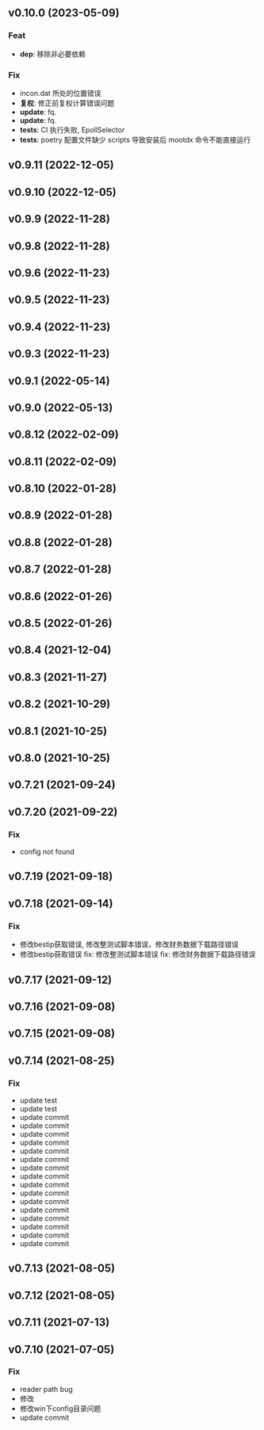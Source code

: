 ## v0.10.0 (2023-05-09)

### Feat

- **dep**: 移除非必要依赖

### Fix

- incon.dat 所处的位置错误
- **复权**: 修正前复权计算错误问题
- **update**: fq.
- **update**: fq.
- **tests**: CI 执行失败, EpollSelector
- **tests**: poetry 配置文件缺少 scripts 导致安装后 mootdx 命令不能直接运行

## v0.9.11 (2022-12-05)

## v0.9.10 (2022-12-05)

## v0.9.9 (2022-11-28)

## v0.9.8 (2022-11-28)

## v0.9.6 (2022-11-23)

## v0.9.5 (2022-11-23)

## v0.9.4 (2022-11-23)

## v0.9.3 (2022-11-23)

## v0.9.1 (2022-05-14)

## v0.9.0 (2022-05-13)

## v0.8.12 (2022-02-09)

## v0.8.11 (2022-02-09)

## v0.8.10 (2022-01-28)

## v0.8.9 (2022-01-28)

## v0.8.8 (2022-01-28)

## v0.8.7 (2022-01-28)

## v0.8.6 (2022-01-26)

## v0.8.5 (2022-01-26)

## v0.8.4 (2021-12-04)

## v0.8.3 (2021-11-27)

## v0.8.2 (2021-10-29)

## v0.8.1 (2021-10-25)

## v0.8.0 (2021-10-25)

## v0.7.21 (2021-09-24)

## v0.7.20 (2021-09-22)

### Fix

- config not found

## v0.7.19 (2021-09-18)

## v0.7.18 (2021-09-14)

### Fix

- 修改bestip获取错误, 修改整测试脚本错误，修改财务数据下载路径错误
- 修改bestip获取错误 fix: 修改整测试脚本错误 fix: 修改财务数据下载路径错误

## v0.7.17 (2021-09-12)

## v0.7.16 (2021-09-08)

## v0.7.15 (2021-09-08)

## v0.7.14 (2021-08-25)

### Fix

- update test
- update test
- update commit
- update commit
- update commit
- update commit
- update commit
- update commit
- update commit
- update commit
- update commit
- update commit
- update commit
- update commit
- update commit
- update commit
- update commit
- update commit

## v0.7.13 (2021-08-05)

## v0.7.12 (2021-08-05)

## v0.7.11 (2021-07-13)

## v0.7.10 (2021-07-05)

### Fix

- reader path bug
- 修改
- 修改win下config目录问题
- update commit
